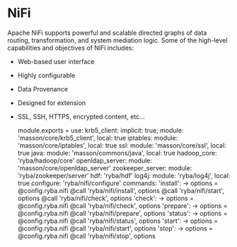 
# NiFi

Apache NiFi supports powerful and scalable directed graphs of data routing,
transformation, and system mediation logic. Some of the high-level capabilities 
and objectives of NiFi includes:
  * Web-based user interface
  * Highly configurable
  * Data Provenance
  * Designed for extension
  * SSL, SSH, HTTPS, encrypted content, etc...

      module.exports =
        use:
          krb5_client: implicit: true, module: 'masson/core/krb5_client', local: true
          iptables: module: 'masson/core/iptables', local: true
          ssl: module: 'masson/core/ssl', local: true
          java: module: 'masson/commons/java', local: true
          hadoop_core: 'ryba/hadoop/core'
          openldap_server:  module: 'masson/core/openldap_server'
          zookeeper_server: module: 'ryba/zookeeper/server'
          hdf: 'ryba/hdf'
          log4j: module: 'ryba/log4j', local: true
        configure:
          'ryba/nifi/configure'
        commands:
          'install': ->
            options = @config.ryba.nifi
            @call 'ryba/nifi/install', options
            @call 'ryba/nifi/start', options
            @call 'ryba/nifi/check', options
          'check': ->
            options = @config.ryba.nifi
            @call 'ryba/nifi/check', options
          'prepare': ->
            options = @config.ryba.nifi
            @call 'ryba/nifi/prepare', options
          'status': ->
            options = @config.ryba.nifi
            @call 'ryba/nifi/status', options
          'start': ->
            options = @config.ryba.nifi
            @call 'ryba/nifi/start', options
          'stop': ->
            options = @config.ryba.nifi
            @call 'ryba/nifi/stop', options
